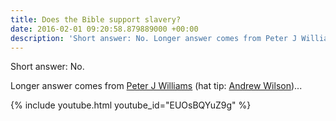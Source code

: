 ```yaml
---
title: Does the Bible support slavery?
date: 2016-02-01 09:20:58.879889000 +00:00
description: 'Short answer: No. Longer answer comes from Peter J Williams...'
---
```

Short answer: No.

Longer answer comes from [Peter J Williams](http://www.tyndale.cam.ac.uk/peter-williams) (hat tip: [Andrew Wilson](http://thinktheology.co.uk/blog/article/an_apologetic_tour_de_force))...

{% include youtube.html youtube_id="EUOsBQYuZ9g" %}
